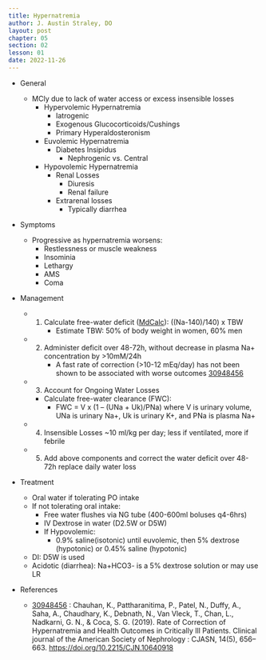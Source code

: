 ```yaml
---
title: Hypernatremia
author: J. Austin Straley, DO
layout: post
chapter: 05
section: 02
lesson: 01
date: 2022-11-26
---
```


<html>
    <meta charset="UTF-8">
    <meta name="viewport" content="width=device-width, initial-scale=1">
    <link href="{{site.baseurl}}/assets/grid/bootstrap-grid.min.css" rel="stylesheet">
    <link href="{{site.baseurl}}/assets/grid/grid.css" rel="stylesheet">
    <link rel="stylesheet" href="{{site.baseurl}}/assets/gitbook/gitbook-plugin-fontsettings/website.css">
    <link rel="stylesheet" href="{{site.baseurl}}/assets/gitbook/gitbook-plugin-search-pro/search.css">
    <link rel="stylesheet" href="{{site.baseurl}}/assets/gitbook/gitbook-plugin-back-to-top-button/plugin.css">
    <link rel="stylesheet" href="{{site.baseurl}}/assets/gitbook/style.css">
    <link rel="stylesheet" href="{{site.baseurl}}/assets/gitbook/rouge/{{ site.syntax_highlighter_style | default: 'colorful' }}.css">
    <meta name="HandheldFriendly" content="true"/>
    <meta name="viewport" content="width=device-width, initial-scale=1, user-scalable=no">
    <meta name="apple-mobile-web-app-capable" content="yes">
    <meta name="apple-mobile-web-app-status-bar-style" content="black">
    <link rel="apple-touch-icon-precomposed" sizes="152x152" href="{{site.baseurl}}/assets/gitbook/images/apple-touch-icon-precomposed-152.png">
    <link rel="shortcut icon" href="{{site.baseurl}}/{{site.favicon_path}}" type="image/x-icon">
    <style>
        .p {
            color: #B8B8B8;
        }
        .p1 {
            color
        }
    </style>
</html>

- General
    - MCly due to lack of water access or excess insensible losses
        - Hypervolemic Hypernatremia
            - Iatrogenic
            - Exogenous Glucocorticoids/Cushings
            - Primary Hyperaldosteronism
        - Euvolemic Hypernatremia
            - Diabetes Insipidus
                - Nephrogenic vs. Central
        - Hypovolemic Hypernatremia
            - Renal Losses
                - Diuresis
                - Renal failure
            - Extrarenal losses
                - Typically diarrhea
- Symptoms
    - Progressive as hypernatremia worsens:
        - Restlessness or muscle weakness
        - Insominia
        - Lethargy
        - AMS
        - Coma
- Management
    - 1) Calculate free-water deficit ([MdCalc][1]): ((Na-140)/140) x TBW
            - Estimate TBW: 50% of body weight in women, 60% men
    - 2) Administer deficit over 48-72h, without decrease in plasma Na+ concentration by >10mM/24h
            - A fast rate of correction (>10-12 mEq/day) has not been shown to be associated with worse outcomes [30948456][2]
    - 3) Account for Ongoing Water Losses
        - Calculate free-water clearance (FWC):
            - FWC = V x (1 – (UNa + Uk)/PNa) where V is urinary volume, UNa is urinary Na+, Uk is urinary K+, and PNa is plasma Na+
    - 4) Insensible Losses ~10 ml/kg per day; less if ventilated, more if febrile
    - 5) Add above components and correct the water deficit over 48-72h replace daily water loss

- Treatment
    - Oral water if tolerating PO intake
    - If not tolerating oral intake:
        - Free water flushes via NG tube (400-600ml boluses q4-6hrs)
        - IV Dextrose in water (D2.5W or D5W)
        - If Hypovolemic: 
            - 0.9% saline(isotonic) until euvolemic, then 5% dextrose (hypotonic) or 0.45% saline (hypotonic)
    - DI: D5W is used
    - Acidotic (diarrhea): Na+HCO3- is a 5% dextrose solution or may use LR<br>
- References
    - [30948456][2] : Chauhan, K., Pattharanitima, P., Patel, N., Duffy, A., Saha, A., Chaudhary, K., Debnath, N., Van Vleck, T., Chan, L., Nadkarni, G. N., & Coca, S. G. (2019). Rate of Correction of Hypernatremia and Health Outcomes in Critically Ill Patients. Clinical journal of the American Society of Nephrology : CJASN, 14(5), 656–663. https://doi.org/10.2215/CJN.10640918


[1]: https://www.mdcalc.com/calc/113/free-water-deficit-hypernatremia
[2]: https://doi.org/10.2215/CJN.10640918



